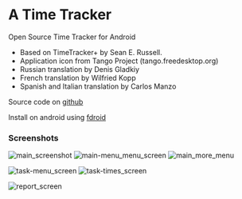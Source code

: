 A Time Tracker 
==============
Open Source Time Tracker for Android


- Based on TimeTracker+ by Sean E. Russell.
- Application icon from Tango Project (tango.freedesktop.org)
- Russian translation by Denis Gladkiy
- French translation by Wilfried Kopp
- Spanish and Italian translation by Carlos Manzo

Source code on [github](https://github.com/netmackan/ATimeTracker)

Install on android using [fdroid](https://f-droid.org/repository/browse/?fdfilter=atimetracker&fdid=com.markuspage.android.atimetracker)

### Screenshots

![main_screenshot](https://github.com/linuxcaffe/timew-android/blob/master/screenshots/main_screen.png) ![main-menu_menu_screen](https://github.com/linuxcaffe/timew-android/blob/master/screenshots/main-menu_screen.png) ![main_more_menu](https://github.com/linuxcaffe/timew-android/blob/master/screenshots/main-more-menu_screen.png)

![task-menu_screen](https://github.com/linuxcaffe/timew-android/blob/master/screenshots/task-menu_screen.png) ![task-times_screen](https://github.com/linuxcaffe/timew-android/blob/master/screenshots/task-times_screen.png)

![report_screen](https://github.com/linuxcaffe/timew-android/blob/master/screenshots/report_screen.png)


